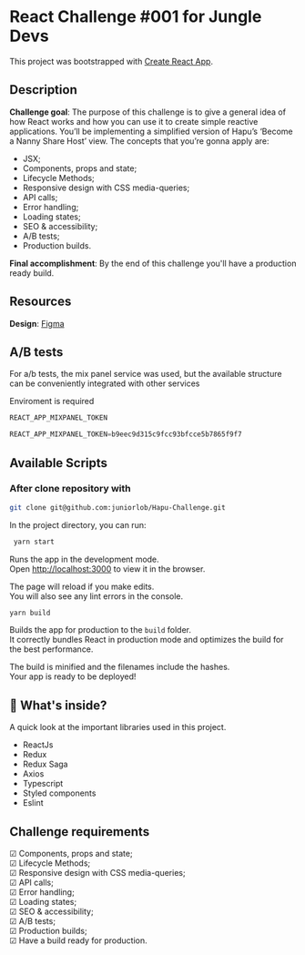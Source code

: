 # React Challenge #001 for Jungle Devs

This project was bootstrapped with [Create React App](https://github.com/facebook/create-react-app).

## Description

**Challenge goal**: The purpose of this challenge is to give a general idea of how React works and how you can use it to create simple reactive applications. You’ll be implementing a simplified version of Hapu’s ‘Become a Nanny Share Host’ view. The concepts that you’re gonna apply are:

-   JSX;
-   Components, props and state;
-   Lifecycle Methods;
-   Responsive design with CSS media-queries;
-   API calls;
-   Error handling;
-   Loading states;
-   SEO & accessibility;
-   A/B tests;
-   Production builds.

**Final accomplishment**: By the end of this challenge you'll have a production ready build.

## Resources

**Design**: [Figma](https://www.figma.com/file/iBxoiuoSXy3SiOAnwXo2Np/Frontend-%E2%80%93-Challenge-1)

## A/B tests

For a/b tests, the mix panel service was used, but the available structure can be conveniently integrated with other services

Enviroment is required

```js
REACT_APP_MIXPANEL_TOKEN
```


```js
REACT_APP_MIXPANEL_TOKEN=b9eec9d315c9fcc93bfcce5b7865f9f7
```

## Available Scripts

### After clone repository with

```bash
git clone git@github.com:juniorlob/Hapu-Challenge.git
```

In the project directory, you can run:

```bash
 yarn start
```

Runs the app in the development mode.\
Open [http://localhost:3000](http://localhost:3000) to view it in the browser.

The page will reload if you make edits.\
You will also see any lint errors in the console.

```bash
yarn build
```

Builds the app for production to the `build` folder.\
It correctly bundles React in production mode and optimizes the build for the best performance.

The build is minified and the filenames include the hashes.\
Your app is ready to be deployed!

## 🧐 What's inside?

A quick look at the important libraries used in this project.

-   ReactJs
-   Redux
-   Redux Saga
-   Axios
-   Typescript
-   Styled components
-   Eslint

## Challenge requirements

&#9745; Components, props and state;\
&#9745; Lifecycle Methods;\
&#9745; Responsive design with CSS media-queries;\
&#9745; API calls;\
&#9745; Error handling;\
&#9745; Loading states;\
&#9745; SEO & accessibility;\
&#9745; A/B tests;\
&#9745; Production builds;\
&#9745; Have a build ready for production.
